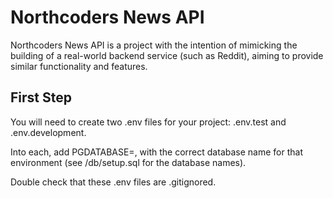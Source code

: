 # Northcoders News API

Northcoders News API is a project with the intention of mimicking the building of a real-world backend service (such as Reddit), aiming to provide similar functionality and features.

## First Step

You will need to create two .env files for your project: .env.test and .env.development.

Into each, add PGDATABASE=, with the correct database name for that environment (see /db/setup.sql for the database names).

Double check that these .env files are .gitignored.
